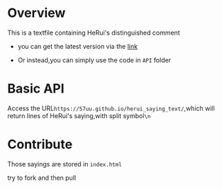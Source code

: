 # Overview

This is a textfile containing HeRui's distinguished comment

- you can get the latest version via the [link](https://57uu.github.io/herui_saying_text/)

- Or instead,you can simply use the code in `API` folder

# Basic API

Access the URL`https://57uu.github.io/herui_saying_text/`,which will return lines of HeRui's saying,with split symbol`\n`

# Contribute

Those sayings are stored in `index.html`

try to fork and then pull
